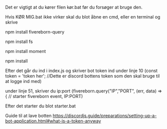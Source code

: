 Det er vigtigt at du kører filen kør.bat før du forsøger at bruge den.

Hvis KØR MIG.bat ikke virker skal du blot åbne en cmd, eller en terminal og skrive

npm install fivereborn-query

npm install fs

npm install moment

npm install

Efter det
går du ind i index.js
og skriver bot token ind under linje 10 
(const token = 'token her'; //Dette er discord bottens token som den skal bruge til at logge ind med)

under linje 51, skriver du ip:port
(fivereborn.query("IP","PORT", (err, data) => { // starter fivereborn event, IP:PORT)

Efter det starter du blot starter.bat

Guide til at lave botten
https://discordjs.guide/preparations/setting-up-a-bot-application.html#what-is-a-token-anyway

